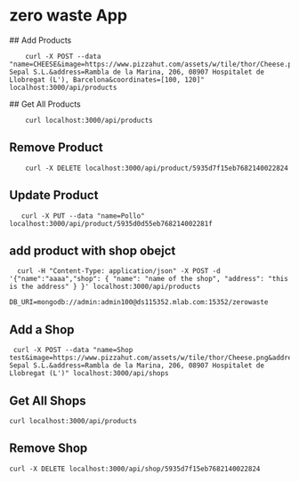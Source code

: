 # zero waste App

## Add Products

```
    curl -X POST --data "name=CHEESE&image=https://www.pizzahut.com/assets/w/tile/thor/Cheese.png&price=100&discount=50&experyAt=15/06/2017&shop=Pescados Sepal S.L.&address=Rambla de la Marina, 206, 08907 Hospitalet de Llobregat (L'), Barcelona&coordinates=[100, 120]" localhost:3000/api/products
```

## Get All Products

```
    curl localhost:3000/api/products
```


## Remove Product

```
    curl -X DELETE localhost:3000/api/product/5935d7f15eb7682140022824
```

## Update Product

```
   curl -X PUT --data "name=Pollo" localhost:3000/api/product/5935d0d55eb768214002281f
```

## add product with shop obejct
```
  curl -H "Content-Type: application/json" -X POST -d '{"name":"aaaa","shop": { "name": "name of the shop", "address": "this is the address" } }' localhost:3000/api/products
```

```
DB_URI=mongodb://admin:admin100@ds115352.mlab.com:15352/zerowaste
```


##  Add a Shop

```
 curl -X POST --data "name=Shop test&image=https://www.pizzahut.com/assets/w/tile/thor/Cheese.png&address=Pescados Sepal S.L.&address=Rambla de la Marina, 206, 08907 Hospitalet de Llobregat (L')" localhost:3000/api/shops
```

## Get All Shops

```
curl localhost:3000/api/products

```
 
## Remove Shop

```
curl -X DELETE localhost:3000/api/shop/5935d7f15eb7682140022824
```
